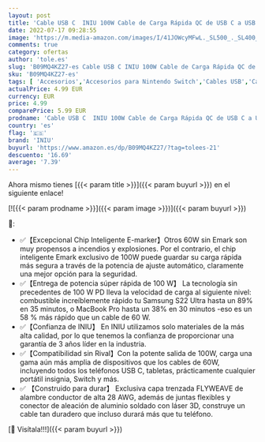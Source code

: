 ```yaml
---
layout: post
title: 'Cable USB C  INIU 100W Cable de Carga Rápida QC de USB C a USB C [6.6 pies]  Cable Tipo C Trenzado Nylon de Datos Cargador de Teléfono USB-C para Samsung S22 iPad Pro MacBook Tabletas LG Google etc'
date: 2022-07-17 09:28:55
image: 'https://m.media-amazon.com/images/I/41JOWcyMFwL._SL500_._SL400_.jpg'
comments: true
category: ofertas
author: 'tole.es'
slug: 'B09MQ4KZ27-es Cable USB C INIU 100W Cable de Carga Rápida QC de USB C a...'
sku: 'B09MQ4KZ27-es'
tags: [ 'Accesorios','Accesorios para Nintendo Switch','Cables USB','Cables y accesorios','Cables y conectores','Hardware y juegos para Nintendo Switch','Informática','Kits de accesorios para Nintendo Switch','Videojuegos','iniu','ipad','🇪🇸', ]
actualPrice: 4.99 EUR
currency: EUR
price: 4.99
comparePrice: 5.99 EUR
prodname: 'Cable USB C  INIU 100W Cable de Carga Rápida QC de USB C a USB C [6.6 pies]  Cable Tipo C Trenzado Nylon de Datos Cargador de Teléfono USB-C para Samsung S22 iPad Pro MacBook Tabletas LG Google etc'
country: 'es'
flag: '🇪🇸'
brand: 'INIU'
buyurl: 'https://www.amazon.es/dp/B09MQ4KZ27/?tag=tolees-21'
descuento: '16.69'
average: '7.39'
---
```


Ahora mismo tienes [{{< param title >}}]({{< param buyurl >}}) en el siguiente enlace!

[![{{< param prodname >}}]({{< param image >}})]({{< param buyurl >}})

🔎:

- ✅【Excepcional Chip Inteligente E-marker】Otros 60W sin Emark son muy propensos a incendios y explosiones. Por el contrario, el chip inteligente Emark exclusivo de 100W puede guardar su carga rápida más segura a través de la potencia de ajuste automático, claramente una mejor opción para la seguridad.
- ✅【Entrega de potencia súper rápida de 100 W】 La tecnología sin precedentes de 100 W PD lleva la velocidad de carga al siguiente nivel: combustible increíblemente rápido tu Samsung S22 Ultra hasta un 89% en 35 minutos, o MacBook Pro hasta un 38% en 30 minutos -eso es un 58 % más rápido que un cable de 60 W.
- ✅【Confianza de INIU】 En INIU utilizamos solo materiales de la más alta calidad, por lo que tenemos la confianza de proporcionar una garantía de 3 años líder en la industria.
- ✅【Compatibilidad sin Rival】Con la potente salida de 100W, carga una gama aún más amplia de dispositivos que los cables de 60W, incluyendo todos los teléfonos USB C, tabletas, prácticamente cualquier portátil insignia, Switch y más.
- ✅ 【Construido para durar】 Exclusiva capa trenzada FLYWEAVE de alambre conductor de alta 28 AWG, además de juntas flexibles y conector de aleación de aluminio soldado con láser 3D, construye un cable tan duradero que incluso durará más que tu teléfono.

[🛒 Visítala!!!]({{< param buyurl >}})
